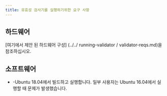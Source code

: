 ```yaml
---
title: 유효성 검사기를 실행하기위한 요구 사항
---
```


## 하드웨어

\[여기에서 제안 된 하드웨어 구성\] (../../ running-validator / validator-reqs.md)을 참조하십시오.

## 소프트웨어

- -Ubuntu 18.04에서 빌드하고 실행합니다. 일부 사용자는 Ubuntu 16.04에서 실행할 때 문제가 발생했습니다.
